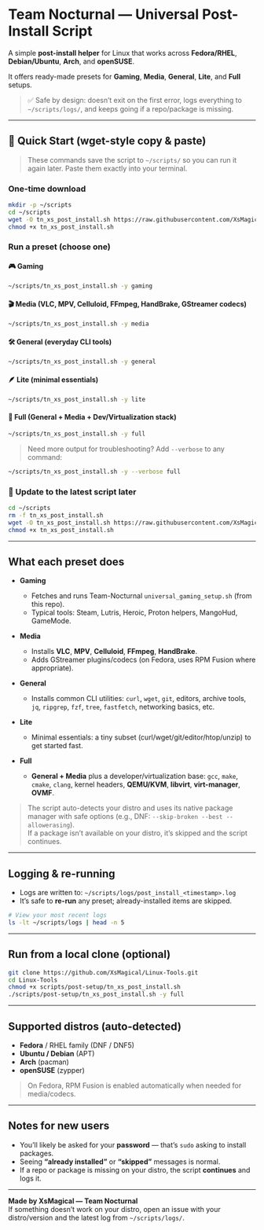# Team Nocturnal — Universal Post-Install Script

A simple **post-install helper** for Linux that works across **Fedora/RHEL**, **Debian/Ubuntu**, **Arch**, and **openSUSE**.

It offers ready-made presets for **Gaming**, **Media**, **General**, **Lite**, and **Full** setups.

> ✅ Safe by design: doesn’t exit on the first error, logs everything to `~/scripts/logs/`, and keeps going if a repo/package is missing.

---

## 🚀 Quick Start (wget-style copy & paste)

> These commands save the script to `~/scripts/` so you can run it again later. Paste them exactly into your terminal.

### One-time download
```bash
mkdir -p ~/scripts
cd ~/scripts
wget -O tn_xs_post_install.sh https://raw.githubusercontent.com/XsMagical/Linux-Tools/main/scripts/post-setup/tn_xs_post_install.sh
chmod +x tn_xs_post_install.sh
```

### Run a preset (choose one)

#### 🎮 Gaming
```bash
~/scripts/tn_xs_post_install.sh -y gaming
```

#### 🎬 Media (VLC, MPV, Celluloid, FFmpeg, HandBrake, GStreamer codecs)
```bash
~/scripts/tn_xs_post_install.sh -y media
```

#### 🛠️ General (everyday CLI tools)
```bash
~/scripts/tn_xs_post_install.sh -y general
```

#### 🪶 Lite (minimal essentials)
```bash
~/scripts/tn_xs_post_install.sh -y lite
```

#### 🧰 Full (General + Media + Dev/Virtualization stack)
```bash
~/scripts/tn_xs_post_install.sh -y full
```

> Need more output for troubleshooting? Add `--verbose` to any command:
```bash
~/scripts/tn_xs_post_install.sh -y --verbose full
```

### 🔄 Update to the latest script later
```bash
cd ~/scripts
rm -f tn_xs_post_install.sh
wget -O tn_xs_post_install.sh https://raw.githubusercontent.com/XsMagical/Linux-Tools/main/scripts/post-setup/tn_xs_post_install.sh
chmod +x tn_xs_post_install.sh
```

---

## What each preset does

- **Gaming**
  - Fetches and runs Team-Nocturnal `universal_gaming_setup.sh` (from this repo).
  - Typical tools: Steam, Lutris, Heroic, Proton helpers, MangoHud, GameMode.

- **Media**
  - Installs **VLC**, **MPV**, **Celluloid**, **FFmpeg**, **HandBrake**.
  - Adds GStreamer plugins/codecs (on Fedora, uses RPM Fusion where appropriate).

- **General**
  - Installs common CLI utilities: `curl`, `wget`, `git`, editors, archive tools,
    `jq`, `ripgrep`, `fzf`, `tree`, `fastfetch`, networking basics, etc.

- **Lite**
  - Minimal essentials: a tiny subset (curl/wget/git/editor/htop/unzip) to get started fast.

- **Full**
  - **General + Media** plus a developer/virtualization base: `gcc`, `make`, `cmake`, `clang`,
    kernel headers, **QEMU/KVM**, **libvirt**, **virt-manager**, **OVMF**.

> The script auto-detects your distro and uses its native package manager with safe options (e.g., DNF: `--skip-broken --best --allowerasing`).  
> If a package isn’t available on your distro, it’s skipped and the script continues.

---

## Logging & re-running

- Logs are written to: `~/scripts/logs/post_install_<timestamp>.log`
- It’s safe to **re-run** any preset; already-installed items are skipped.

```bash
# View your most recent logs
ls -lt ~/scripts/logs | head -n 5
```

---

## Run from a local clone (optional)

```bash
git clone https://github.com/XsMagical/Linux-Tools.git
cd Linux-Tools
chmod +x scripts/post-setup/tn_xs_post_install.sh
./scripts/post-setup/tn_xs_post_install.sh -y full
```

---

## Supported distros (auto-detected)

- **Fedora** / RHEL family (DNF / DNF5)
- **Ubuntu / Debian** (APT)
- **Arch** (pacman)
- **openSUSE** (zypper)

> On Fedora, RPM Fusion is enabled automatically when needed for media/codecs.

---

## Notes for new users

- You’ll likely be asked for your **password** — that’s `sudo` asking to install packages.
- Seeing **“already installed”** or **“skipped”** messages is normal.
- If a repo or package is missing on your distro, the script **continues** and logs it.

---

**Made by XsMagical — Team Nocturnal**  
If something doesn’t work on your distro, open an issue with your distro/version and the latest log from `~/scripts/logs/`.
